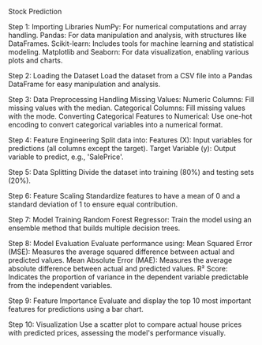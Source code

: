 Stock Prediction 

Step 1: Importing Libraries
NumPy: For numerical computations and array handling.
Pandas: For data manipulation and analysis, with structures like DataFrames.
Scikit-learn: Includes tools for machine learning and statistical modeling.
Matplotlib and Seaborn: For data visualization, enabling various plots and charts.

Step 2: Loading the Dataset
Load the dataset from a CSV file into a Pandas DataFrame for easy manipulation and analysis.

Step 3: Data Preprocessing
Handling Missing Values:
Numeric Columns: Fill missing values with the median.
Categorical Columns: Fill missing values with the mode.
Converting Categorical Features to Numerical: Use one-hot encoding to convert categorical variables into a numerical format.

Step 4: Feature Engineering
Split data into:
Features (X): Input variables for predictions (all columns except the target).
Target Variable (y): Output variable to predict, e.g., 'SalePrice'.

Step 5: Data Splitting
Divide the dataset into training (80%) and testing sets (20%).

Step 6: Feature Scaling
Standardize features to have a mean of 0 and a standard deviation of 1 to ensure equal contribution.

Step 7: Model Training
Random Forest Regressor: Train the model using an ensemble method that builds multiple decision trees.

Step 8: Model Evaluation
Evaluate performance using:
Mean Squared Error (MSE): Measures the average squared difference between actual and predicted values.
Mean Absolute Error (MAE): Measures the average absolute difference between actual and predicted values.
R² Score: Indicates the proportion of variance in the dependent variable predictable from the independent variables.

Step 9: Feature Importance
Evaluate and display the top 10 most important features for predictions using a bar chart.

Step 10: Visualization
Use a scatter plot to compare actual house prices with predicted prices, assessing the model's performance visually.
